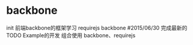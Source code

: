 # backbone
init
前端backbone的框架学习
requirejs
backbone
#2015/06/30 
完成最新的TODO Example的开发
组合使用 backbone、requirejs

